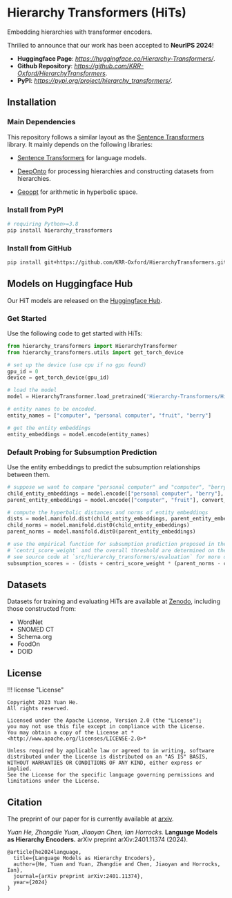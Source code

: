 # Hierarchy Transformers (HiTs)

Embedding hierarchies with transformer encoders.

Thrilled to announce that our work has been accepted to **NeurIPS 2024**!

- **Huggingface Page**: *<https://huggingface.co/Hierarchy-Transformers/>*.
- **Github Repository**: *<https://github.com/KRR-Oxford/HierarchyTransformers>*. 
- **PyPI**: *<https://pypi.org/project/hierarchy_transformers/>*. 

## Installation

### Main Dependencies

This repository follows a similar layout as the [Sentence Transformers](https://www.sbert.net/index.html) library. It mainly depends on the following libraries:

- [Sentence Transformers](https://www.sbert.net/index.html) for language models.

- [DeepOnto](https://krr-oxford.github.io/DeepOnto/) for processing hierarchies and constructing datasets from hierarchies.

- [Geoopt](https://geoopt.readthedocs.io/en/latest/index.html) for arithmetic in hyperbolic space.

### Install from PyPI

```bash
# requiring Python>=3.8
pip install hierarchy_transformers
```

### Install from GitHub

```bash
pip install git+https://github.com/KRR-Oxford/HierarchyTransformers.git
```

## Models on Huggingface Hub

Our HiT models are released on the [Huggingface Hub](https://huggingface.co/Hierarchy-Transformers).

### Get Started

Use the following code to get started with HiTs:

```python
from hierarchy_transformers import HierarchyTransformer
from hierarchy_transformers.utils import get_torch_device

# set up the device (use cpu if no gpu found)
gpu_id = 0
device = get_torch_device(gpu_id)

# load the model
model = HierarchyTransformer.load_pretrained('Hierarchy-Transformers/HiT-MiniLM-L12-WordNet', device)

# entity names to be encoded.
entity_names = ["computer", "personal computer", "fruit", "berry"]

# get the entity embeddings
entity_embeddings = model.encode(entity_names)
```

### Default Probing for Subsumption Prediction

Use the entity embeddings to predict the subsumption relationships between them.

```python
# suppose we want to compare "personal computer" and "computer", "berry" and "fruit"
child_entity_embeddings = model.encode(["personal computer", "berry"], convert_to_tensor=True)
parent_entity_embeddings = model.encode(["computer", "fruit"], convert_to_tensor=True)

# compute the hyperbolic distances and norms of entity embeddings
dists = model.manifold.dist(child_entity_embeddings, parent_entity_embeddings)
child_norms = model.manifold.dist0(child_entity_embeddings)
parent_norms = model.manifold.dist0(parent_entity_embeddings)

# use the empirical function for subsumption prediction proposed in the paper
# `centri_score_weight` and the overall threshold are determined on the validation set
# see source code at `src/hierarchy_transformers/evaluation` for more details about our implementation for the hyperparameter tuning.
subsumption_scores = - (dists + centri_score_weight * (parent_norms - child_norms))
```

## Datasets

Datasets for training and evaluating HiTs are available at [Zenodo](https://zenodo.org/doi/10.5281/zenodo.10511042), including those constructed from:

- WordNet  
- SNOMED CT
- Schema.org
- FoodOn
- DOID

## License

!!! license "License"

    Copyright 2023 Yuan He.
    All rights reserved.

    Licensed under the Apache License, Version 2.0 (the "License");
    you may not use this file except in compliance with the License.
    You may obtain a copy of the License at *<http://www.apache.org/licenses/LICENSE-2.0>*

    Unless required by applicable law or agreed to in writing, software
    distributed under the License is distributed on an "AS IS" BASIS,
    WITHOUT WARRANTIES OR CONDITIONS OF ANY KIND, either express or implied.
    See the License for the specific language governing permissions and
    limitations under the License.

## Citation

The preprint of our paper for is currently available at [arxiv](https://arxiv.org/abs/2401.11374).

*Yuan He, Zhangdie Yuan, Jiaoyan Chen, Ian Horrocks.* **Language Models as Hierarchy Encoders.** arXiv preprint arXiv:2401.11374 (2024).

```
@article{he2024language,
  title={Language Models as Hierarchy Encoders},
  author={He, Yuan and Yuan, Zhangdie and Chen, Jiaoyan and Horrocks, Ian},
  journal={arXiv preprint arXiv:2401.11374},
  year={2024}
}
```
